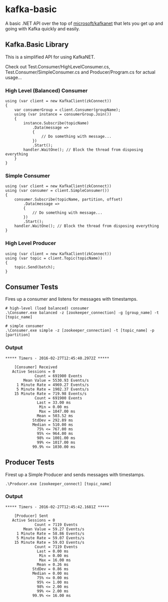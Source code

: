# kafka-basic
A basic .NET API over the top of [microsoft/kafkanet](https://github.com/microsoft/kafkanet) that lets you get up and going with Kafka quickly and easily.

## Kafka.Basic Library

This is a simplified API for using KafkaNET.

Check out Test.Consumer/HighLevelConsumer.cs, Test.Consumer/SimpleConsumer.cs and Producer/Program.cs for actual usage...

### High Level (Balanced) Consumer

    using (var client = new KafkaClient(zkConnect))
    {
        var consumerGroup = client.Consumer(groupName);
        using (var instance = consumerGroup.Join())
        {
            instance.Subscribe(topicName)
                .Data(message =>
                {
                    // Do something with message...
                })
                .Start();
            handler.WaitOne(); // Block the thread from disposing everything
        }
    }

### Simple Consumer

    using (var client = new KafkaClient(zkConnect))
    using (var consumer = client.SimpleConsumer())
    {
        consumer.Subscribe(topicName, partition, offset)
            .Data(message =>
            {
                // Do something with message...
            })
            .Start();
        handler.WaitOne(); // Block the thread from disposing everything
    }

### High Level Producer

    using (var client = new KafkaClient(zkConnect))
    using (var topic = client.Topic(topicName))
    {
        topic.Send(batch);
    }

## Consumer Tests

Fires up a consumer and listens for messages with timestamps.

    # high-level (load balanced) consumer
    .\Consumer.exe balanced -z [zookeeper_connection] -g [group_name] -t [topic_name]

	# simple consumer
    .\Consumer.exe simple -z [zookeeper_connection] -t [topic_name] -p [partition]

### Output

    ***** Timers - 2016-02-27T12:45:40.2972Z *****

        [Consumer] Received
       Active Sessions = 0
                 Count = 691900 Events
            Mean Value = 5530.93 Events/s
         1 Minute Rate = 4969.27 Events/s
         5 Minute Rate = 1902.37 Events/s
        15 Minute Rate = 719.98 Events/s
                 Count = 691900 Events
                  Last = 33.00 ms
                   Min = 0.00 ms
                   Max = 1047.00 ms
                  Mean = 503.52 ms
                StdDev = 292.89 ms
                Median = 510.00 ms
                  75% <= 767.00 ms
                  95% <= 964.00 ms
                  98% <= 1001.00 ms
                  99% <= 1017.00 ms
                99.9% <= 1030.00 ms


## Producer Tests

Firest up a Simple Producer and sends messages with timestamps.

    .\Producer.exe [zookeeper_connect] [topic_name]

### Output

    ***** Timers - 2016-02-27T12:45:42.1681Z *****

        [Producer] Sent
       Active Sessions = 0
                 Count = 7119 Events
            Mean Value = 59.27 Events/s
         1 Minute Rate = 58.86 Events/s
         5 Minute Rate = 59.07 Events/s
        15 Minute Rate = 59.03 Events/s
                 Count = 7119 Events
                  Last = 0.00 ms
                   Min = 0.00 ms
                   Max = 16.00 ms
                  Mean = 0.26 ms
                StdDev = 0.86 ms
                Median = 0.00 ms
                  75% <= 0.00 ms
                  95% <= 1.00 ms
                  98% <= 2.00 ms
                  99% <= 2.00 ms
                99.9% <= 16.00 ms
